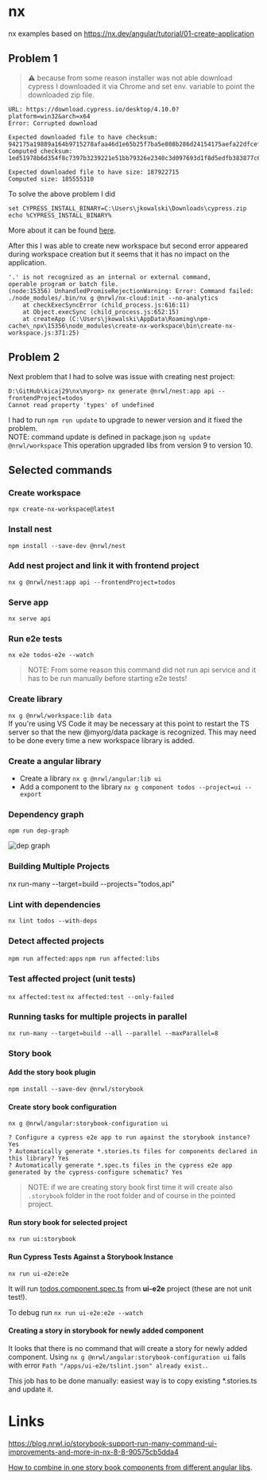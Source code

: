 # nx
nx examples
based on https://nx.dev/angular/tutorial/01-create-application

## Problem 1
> :warning: because from some reason installer was not able download cypress I downloaded it via Chrome and set env. variable to point the downloaded zip file.

```
URL: https://download.cypress.io/desktop/4.10.0?platform=win32&arch=x64
Error: Corrupted download

Expected downloaded file to have checksum: 942175a19889a164b9715278afaa46d1e65b25f7ba5e808b286d24154175aefa22dfcef6f3a18577866d5b61c172cd33318b4c6848c0479f976241e33cada116
Computed checksum: 1ed51978b6d354f8c7397b3239221e51bb79326e2340c3d097693d1f8d5edfb383877c64341fcc6e9a7e2cf1f79b3dd5a04ab0bcea34b2e07ca56b6934406f6f

Expected downloaded file to have size: 187922715
Computed size: 185555310
```

To solve the above problem I did

```
set CYPRESS_INSTALL_BINARY=C:\Users\jkowalski\Downloads\cypress.zip
echo %CYPRESS_INSTALL_BINARY%

```
More about it can be found [here](https://docs.cypress.io/guides/getting-started/installing-cypress.html#Install-binary).

After this I was able to create new workspace but second error appeared during workspace creation but it seems that it has no impact on the application.

```
'.' is not recognized as an internal or external command,
operable program or batch file.
(node:15356) UnhandledPromiseRejectionWarning: Error: Command failed: ./node_modules/.bin/nx g @nrwl/nx-cloud:init --no-analytics
    at checkExecSyncError (child_process.js:616:11)
    at Object.execSync (child_process.js:652:15)
    at createApp (C:\Users\jkowalski\AppData\Roaming\npm-cache\_npx\15356\node_modules\create-nx-workspace\bin\create-nx-workspace.js:371:25)
```

## Problem 2

Next problem that I had to solve was issue with creating nest project:

```
D:\GitHub\kicaj29\nx\myorg> nx generate @nrwl/nest:app api --frontendProject=todos
Cannot read property 'types' of undefined
```

I had to run ```npm run update``` to upgrade to newer version and it fixed the problem.   
NOTE: command update is defined in package.json ```ng update @nrwl/workspace```
This operation upgraded libs from version 9 to version 10.

## Selected commands

### Create workspace
```npx create-nx-workspace@latest```  

### Install nest 
```npm install --save-dev @nrwl/nest```   

### Add nest project and link it with frontend project 
```nx g @nrwl/nest:app api --frontendProject=todos```   

### Serve app
```nx serve api```

### Run e2e tests 
```nx e2e todos-e2e --watch```   
>NOTE: From some reason this command did not run api service and it has to be run manually before starting e2e tests!


### Create library 
```nx g @nrwl/workspace:lib data```   
If you're using VS Code it may be necessary at this point to restart the TS server so that the new @myorg/data package is recognized. This may need to be done every time a new workspace library is added.   

### Create a angular library

* Create a library ```nx g @nrwl/angular:lib ui```
* Add a component to the library ```nx g component todos --project=ui --export```

### Dependency graph
```npm run dep-graph```

![dep graph](images/dep-graph.png)

### Building Multiple Projects
nx run-many --target=build --projects="todos,api"

### Lint with dependencies
```nx lint todos --with-deps```

### Detect affected projects
```npm run affected:apps```
```npm run affected:libs```

### Test affected project (unit tests)
```nx affected:test```
```nx affected:test --only-failed```

### Running tasks for multiple projects in parallel
```nx run-many --target=build --all --parallel --maxParallel=8```

### Story book

#### Add the story book plugin
```npm install --save-dev @nrwl/storybook```

#### Create story book configuration
```nx g @nrwl/angular:storybook-configuration ui```
```
? Configure a cypress e2e app to run against the storybook instance? Yes
? Automatically generate *.stories.ts files for components declared in this library? Yes
? Automatically generate *.spec.ts files in the cypress e2e app generated by the cypress-configure schematic? Yes
```
>NOTE: if we are creating story book first time it will create also ```.storybook``` folder in the root folder and of course in the pointed project.

#### Run story book for selected project
```nx run ui:storybook```

#### Run Cypress Tests Against a Storybook Instance
```nx run ui-e2e:e2e```

It will run [todos.component.spec.ts](apps\ui-e2e\src\integration\todos\todos) from **ui-e2e** project (these are not unit test!).   

To debug run ```nx run ui-e2e:e2e --watch```

#### Creating a story in storybook for newly added component

It looks that there is no command that will create a story for newly added component.
Using ```nx g @nrwl/angular:storybook-configuration ui``` fails with error ```Path "/apps/ui-e2e/tslint.json" already exist.```.   

This job has to be done manually: easiest way is to copy existing *.stories.ts and update it.

# Links
https://blog.nrwl.io/storybook-support-run-many-command-ui-improvements-and-more-in-nx-8-8-90575cb5dda4   

[How to combine in one story book components from different angular libs](https://www.youtube.com/watch?v=c323HOuFKkA).
